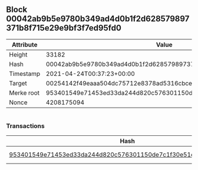 ## Block 00042ab9b5e9780b349ad4d0b1f2d628579897371b8f715e29e9bf3f7ed95fd0

Attribute | Value
--- | ---
Height | 33182
Hash | 00042ab9b5e9780b349ad4d0b1f2d628579897371b8f715e29e9bf3f7ed95fd0
Timestamp | 2021-04-24T00:37:23+00:00
Target | 00254142f49eaaa504dc75712e8378ad5316cbcead634704b3734b6271167cc4
Merke root | 953401549e71453ed33da244d820c576301150de7c1f30e51d64f0205ee34768
Nonce | 4208175094

```

```

### Transactions

Hash | Amount
--- | ---
[953401549e71453ed33da244d820c576301150de7c1f30e51d64f0205ee34768](953401549e71453ed33da244d820c576301150de7c1f30e51d64f0205ee34768.md) | 10.00000000 SKEPTI 
